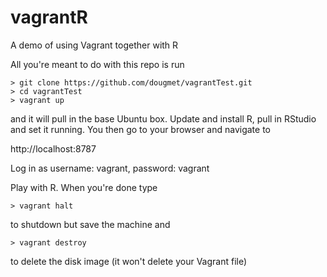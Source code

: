 # vagrantR
A demo of using Vagrant together with R

All you're meant to do with this repo is run

```
> git clone https://github.com/dougmet/vagrantTest.git 
> cd vagrantTest
> vagrant up
```

and it will pull in the base Ubuntu box. Update and install R, pull in RStudio and set it running. You then go to your browser and navigate to

http://localhost:8787

Log in as username: vagrant, password: vagrant

Play with R. When you're done type

```
> vagrant halt
```

to shutdown but save the machine and

```
> vagrant destroy
```

to delete the disk image (it won't delete your Vagrant file)

